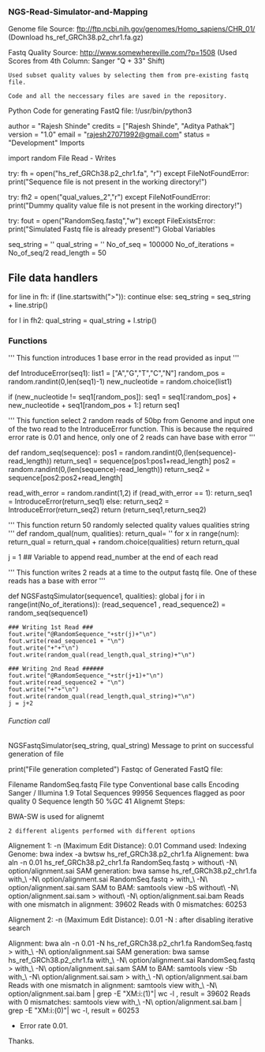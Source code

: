 
### NGS-Read-Simulator-and-Mapping ####

Genome file Source: ftp://ftp.ncbi.nih.gov/genomes/Homo_sapiens/CHR_01/ (Download hs_ref_GRCh38.p2_chr1.fa.gz)

Fastq Quality Source: http://www.somewhereville.com/?p=1508 (Used Scores from 4th Column: Sanger "Q + 33" Shift)

    Used subset quality values by selecting them from pre-existing fastq file.

    Code and all the neccessary files are saved in the repository.

Python Code for generating FastQ file:
!/usr/bin/python3

author = "Rajesh Shinde" credits = ["Rajesh Shinde", "Aditya Pathak"] version = "1.0" email = "rajesh27071992@gmail.com" status = "Development"
Imports

import random
File Read - Writes

try: fh = open("hs_ref_GRCh38.p2_chr1.fa", "r") except FileNotFoundError: print("Sequence file is not present in the working directory!")

try: fh2 = open("qual_values_2","r") except FileNotFoundError: print("Dummy quality value file is not present in the working directory!")

try: fout = open("RandomSeq.fastq","w") except FileExistsError: print("Simulated Fastq file is already present!")
Global Variables

seq_string = '' qual_string = '' No_of_seq = 100000 No_of_iterations = No_of_seq/2 read_length = 50
## File data handlers

for line in fh: if (line.startswith(">")): continue else: seq_string = seq_string + line.strip()

for l in fh2: qual_string = qual_string + l.strip()
### Functions

''' This function introduces 1 base error in the read provided as input '''

def IntroduceError(seq1): list1 = ["A","G","T","C","N"] random_pos = random.randint(0,len(seq1)-1) new_nucleotide = random.choice(list1)

if (new_nucleotide != seq1[random_pos]):
    seq1 = seq1[:random_pos] + new_nucleotide + seq1[random_pos + 1:]
return seq1

''' This function select 2 random reads of 50bp from Genome and input one of the two read to the IntroduceError function. This is because the required error rate is 0.01 and hence, only one of 2 reads can have base with error '''

def random_seq(sequence): pos1 = random.randint(0,(len(sequence)-read_length)) return_seq1 = sequence[pos1:pos1+read_length] pos2 = random.randint(0,(len(sequence)-read_length)) return_seq2 = sequence[pos2:pos2+read_length]

read_with_error = random.randint(1,2)
if (read_with_error == 1):
    return_seq1 = IntroduceError(return_seq1)
else:
    return_seq2 = IntroduceError(return_seq2)
return (return_seq1,return_seq2)

''' This function return 50 randomly selected quality values qualities string ''' def random_qual(num, qualities): return_qual= '' for x in range(num):
return_qual = return_qual + random.choice(qualities) return return_qual

j = 1 ## Variable to append read_number at the end of each read

''' This function writes 2 reads at a time to the output fastq file. One of these reads has a base with error '''

def NGSFastqSimulator(sequence1, qualities): global j for i in range(int(No_of_iterations)): (read_sequence1 , read_sequence2) = random_seq(sequence1)

    ### Writing 1st Read ###
    fout.write("@RandomSequence_"+str(j)+"\n")
    fout.write(read_sequence1 + "\n")
    fout.write("+"+"\n")
    fout.write(random_qual(read_length,qual_string)+"\n")

    ### Writing 2nd Read ######
    fout.write("@RandomSequence_"+str(j+1)+"\n")
    fout.write(read_sequence2 + "\n")
    fout.write("+"+"\n")
    fout.write(random_qual(read_length,qual_string)+"\n")
    j = j+2

###### Function call

NGSFastqSimulator(seq_string, qual_string)
Message to print on successful generation of file

print("File generation completed")
Fastqc of Generated FastQ file:

Filename RandomSeq.fastq File type Conventional base calls Encoding Sanger / Illumina 1.9 Total Sequences 99956 Sequences flagged as poor quality 0 Sequence length 50 %GC 41
Alignemt Steps:

BWA-SW is used for alignemt

    2 different aligents performed with different options

Alignement 1: -n (Maximum Edit Distance): 0.01 Command used: Indexing Genome: bwa index -a bwtsw hs_ref_GRCh38.p2_chr1.fa Alignement: bwa aln -n 0.01 hs_ref_GRCh38.p2_chr1.fa RandomSeq.fastq > without\ -N\ option/alignment.sai SAM generation: bwa samse hs_ref_GRCh38.p2_chr1.fa with_\ -N\ option/alignment.sai RandomSeq.fastq > with_\ -N\ option/alignment.sai.sam SAM to BAM: samtools view -bS without\ -N\ option/alignment.sai.sam > without\ -N\ option/alignment.sai.bam Reads with one mismatch in alignment: 39602 Reads with 0 mismatches: 60253

Alignement 2: -n (Maximum Edit Distance): 0.01 -N : after disabling iterative search

Alignment: bwa aln -n 0.01 -N hs_ref_GRCh38.p2_chr1.fa RandomSeq.fastq > with_\ -N\ option/alignment.sai SAM generation: bwa samse hs_ref_GRCh38.p2_chr1.fa with_\ -N\ option/alignment.sai RandomSeq.fastq > with_\ -N\ option/alignment.sai.sam SAM to BAM: samtools view -Sb with_\ -N\ option/alignment.sai.sam > with_\ -N\ option/alignment.sai.bam Reads with one mismatch in alignment: samtools view with_\ -N\ option/alignment.sai.bam | grep -E "XM:i:(1)"| wc -l , result = 39602 Reads with 0 mismatches: samtools view with_\ -N\ option/alignment.sai.bam | grep -E "XM:i:(0)"| wc -l, result = 60253


- Error rate 0.01.


Thanks.

